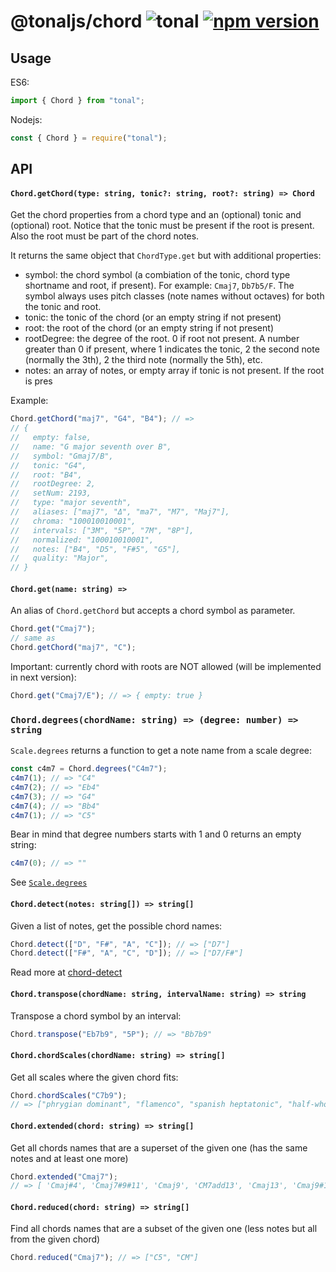 # @tonaljs/chord ![tonal](https://img.shields.io/badge/@tonaljs-chord-yellow.svg?style=flat-square) [![npm version](https://img.shields.io/npm/v/@tonaljs/chord.svg?style=flat-square)](https://www.npmjs.com/package/@tonaljs/chord)

## Usage

ES6:

```js
import { Chord } from "tonal";
```

Nodejs:

```js
const { Chord } = require("tonal");
```

## API

#### `Chord.getChord(type: string, tonic?: string, root?: string) => Chord`

Get the chord properties from a chord type and an (optional) tonic and (optional) root. Notice that the tonic must be present if the root is present. Also the root must be part of the chord notes.

It returns the same object that `ChordType.get` but with additional properties:

- symbol: the chord symbol (a combiation of the tonic, chord type shortname and root, if present). For example: `Cmaj7`, `Db7b5/F`. The symbol always uses pitch classes (note names without octaves) for both the tonic and root.
- tonic: the tonic of the chord (or an empty string if not present)
- root: the root of the chord (or an empty string if not present)
- rootDegree: the degree of the root. 0 if root not present. A number greater than 0 if present, where 1 indicates the tonic, 2 the second note (normally the 3th), 2 the third note (normally the 5th), etc.
- notes: an array of notes, or empty array if tonic is not present. If the root is pres

Example:

```js
Chord.getChord("maj7", "G4", "B4"); // =>
// {
//   empty: false,
//   name: "G major seventh over B",
//   symbol: "Gmaj7/B",
//   tonic: "G4",
//   root: "B4",
//   rootDegree: 2,
//   setNum: 2193,
//   type: "major seventh",
//   aliases: ["maj7", "Δ", "ma7", "M7", "Maj7"],
//   chroma: "100010010001",
//   intervals: ["3M", "5P", "7M", "8P"],
//   normalized: "100010010001",
//   notes: ["B4", "D5", "F#5", "G5"],
//   quality: "Major",
// }
```

#### `Chord.get(name: string) =>`

An alias of `Chord.getChord` but accepts a chord symbol as parameter.

```js
Chord.get("Cmaj7");
// same as
Chord.getChord("maj7", "C");
```

Important: currently chord with roots are NOT allowed (will be implemented in next version):

```js
Chord.get("Cmaj7/E"); // => { empty: true }
```

### `Chord.degrees(chordName: string) => (degree: number) => string`

`Scale.degrees` returns a function to get a note name from a scale degree:

```js
const c4m7 = Chord.degrees("C4m7");
c4m7(1); // => "C4"
c4m7(2); // => "Eb4"
c4m7(3); // => "G4"
c4m7(4); // => "Bb4"
c4m7(1); // => "C5"
```

Bear in mind that degree numbers starts with 1 and 0 returns an empty string:

```js
c4m7(0); // => ""
```

See [`Scale.degrees`](https://github.com/tonaljs/tonal/tree/main/packages/scale#scaledegreesscalename-string--degree-number--string)

#### `Chord.detect(notes: string[]) => string[]`

Given a list of notes, get the possible chord names:

```js
Chord.detect(["D", "F#", "A", "C"]); // => ["D7"]
Chord.detect(["F#", "A", "C", "D"]); // => ["D7/F#"]
```

Read more at [chord-detect](/packages/chord-detect)

#### `Chord.transpose(chordName: string, intervalName: string) => string`

Transpose a chord symbol by an interval:

```js
Chord.transpose("Eb7b9", "5P"); // => "Bb7b9"
```

#### `Chord.chordScales(chordName: string) => string[]`

Get all scales where the given chord fits:

```js
Chord.chordScales("C7b9");
// => ["phrygian dominant", "flamenco", "spanish heptatonic", "half-whole diminished", "chromatic"]
```

#### `Chord.extended(chord: string) => string[]`

Get all chords names that are a superset of the given one (has the same notes and at least one more)

```js
Chord.extended("Cmaj7");
// => [ 'Cmaj#4', 'Cmaj7#9#11', 'Cmaj9', 'CM7add13', 'Cmaj13', 'Cmaj9#11', 'CM13#11', 'CM7b9' ]
```

#### `Chord.reduced(chord: string) => string[]`

Find all chords names that are a subset of the given one (less notes but all from the given chord)

```js
Chord.reduced("Cmaj7"); // => ["C5", "CM"]
```
